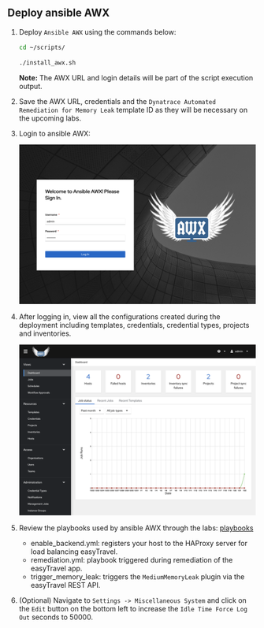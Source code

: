 ## Deploy ansible AWX

1. Deploy `Ansible AWX` using the commands below:

    ```bash
    cd ~/scripts/
    ```

    ```bash
    ./install_awx.sh
    ```

    **Note:** The AWX URL and login details will be part of the script execution output.

1. Save the AWX URL, credentials and the `Dynatrace Automated Remediation for Memory Leak` template ID as they will be necessary on the upcoming labs.

1. Login to ansible AWX:

    ![awx_login](../../../assets/images/awx-login.png)

1. After logging in, view all the configurations created during the deployment including templates, credentials, credential types, projects and inventories.

    ![awx-dashboard](../../../assets/images/awx-dashboard.png)

1. Review the playbooks used by ansible AWX through the labs: [playbooks](https://github.com/dynatrace-ace/perform2021-vhot-auto-remediation/tree/main/playbooks)
    * enable_backend.yml: registers your host to the HAProxy server for load balancing easyTravel.
    * remediation.yml: playbook triggered during remediation of the easyTravel app.
    * trigger_memory_leak: triggers the `MediumMemoryLeak` plugin via the easyTravel REST API.

1. (Optional) Navigate to `Settings -> Miscellaneous System` and click on the `Edit` button on the bottom left to increase the `Idle Time Force Log Out` seconds to 50000.